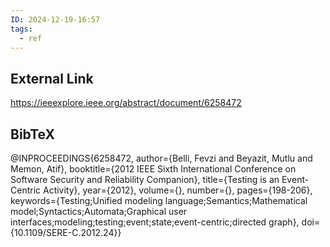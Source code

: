```yaml
---
ID: 2024-12-19-16:57
tags:
  - ref
---
```

## External Link

https://ieeexplore.ieee.org/abstract/document/6258472
## BibTeX

@INPROCEEDINGS{6258472,
  author={Belli, Fevzi and Beyazit, Mutlu and Memon, Atif},
  booktitle={2012 IEEE Sixth International Conference on Software Security and Reliability Companion}, 
  title={Testing is an Event-Centric Activity}, 
  year={2012},
  volume={},
  number={},
  pages={198-206},
  keywords={Testing;Unified modeling language;Semantics;Mathematical model;Syntactics;Automata;Graphical user interfaces;modeling;testing;event;state;event-centric;directed graph},
  doi={10.1109/SERE-C.2012.24}}
